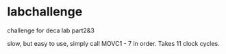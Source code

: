 # labchallenge
challenge for deca lab part2&amp;3

slow, but easy to use, simply call MOVC1 - 7 in order. Takes 11 clock cycles.
